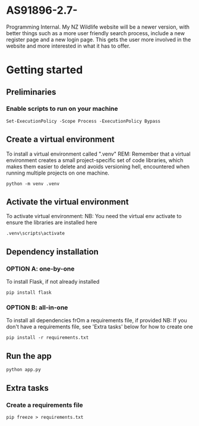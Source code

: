 # AS91896-2.7-
Programming Internal. My NZ Wildlife website will be a newer version, with better things such as a more user 
friendly search process, include a new register page and a new login page. This gets the user more 
involved in the website and more interested in what it has to offer.

# Getting started
## Preliminaries
### Enable scripts to run on your machine


```
Set-ExecutionPolicy -Scope Process -ExecutionPolicy Bypass
```

## Create a virtual environment

To install a virtual environment called ".venv"
REM: Remember that a virtual environment creates a small project-specific set of code libraries, which makes them easier to delete and avoids versioning hell, encountered when running multiple projects on one machine.
```
python -m venv .venv
```

## Activate the virtual environment

To activate virtual environment:
NB:  You need the virtual env activate to ensure the libraries are installed here
```
.venv\scripts\activate
```

## Dependency installation

### OPTION A: one-by-one

To install Flask, if not already installed
```
pip install flask
```
### OPTION B: all-in-one

To install all dependencies frOm a requirements file, if provided
NB: If you don't have a requirements file, see 'Extra tasks' below for how to create one
```
pip install -r requirements.txt
```

## Run the app
```
python app.py
```

## Extra tasks           

### Create a requirements file
```
pip freeze > requirements.txt
```
